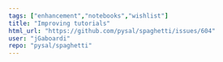```yaml
---
tags: ["enhancement","notebooks","wishlist"]
title: "Improving tutorials"
html_url: "https://github.com/pysal/spaghetti/issues/604"
user: "jGaboardi"
repo: "pysal/spaghetti"
---
```



